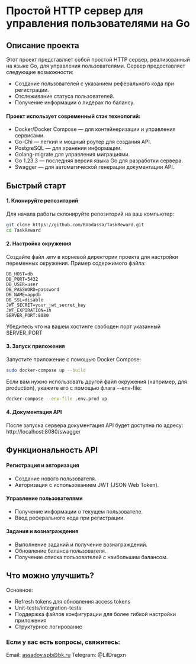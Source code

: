 # Простой HTTP сервер для управления пользователями на Go 

## Описание проекта

Этот проект представляет собой простой HTTP сервер, реализованный на языке Go,
для управления пользователями. Сервер предоставляет следующие возможности:
- Создание пользователей с указанием реферального кода при регистрации.
- Отслеживание статуса пользователей.
- Получение информации о лидерах по балансу.

#### Проект использует современный стэк технологий:
- Docker/Docker Compose — для контейнеризации и управления сервисами.
- Go-Chi — легкий и мощный роутер для создания API.
- PostgreSQL — для хранения информации.
- Golang-migrate для управления миграциями.
- Go 1.23.3 — последняя версия языка Go для разработки сервера.
- Swagger — для автоматической генерации документации API.

## Быстрый старт
#### 1. Клонируйте репозиторий

Для начала работы склонируйте репозиторий на ваш компьютер:

```bash
git clone https://github.com/RVodassa/TaskReward.git
cd TaskReward
```

#### 2. Настройка окружения

Создайте файл .env в корневой директории проекта для настройки переменных окружения. Пример содержимого файла:
```env
DB_HOST=db
DB_PORT=5432
DB_USER=user
DB_PASSWORD=password
DB_NAME=appdb
DB_SSL=disable
JWT_SECRET=your_jwt_secret_key
JWT_EXPIRATION=1h
SERVER_PORT:8080
```
Убедитесь что на вашем хостинге свободен порт указанный SERVER_PORT

#### 3. Запуск приложения

Запустите приложение с помощью Docker Compose:

```bash
sudo docker-compose up --build
```

Если вам нужно использовать другой файл окружения (например, для production), укажите его с помощью флага --env-file:

```bash
docker-compose --env-file .env.prod up
```

#### 4. Документация API

После запуска сервера документация API будет доступна по адресу:
http://localhost:8080/swagger

## Функциональность API

#### Регистрация и авторизация
- Создание нового пользователя.
- Авторизация с использованием JWT (JSON Web Token).

#### Управление пользователями
- Получение информации о текущем пользователе.
- Ввод реферального кода при регистрации.

#### Задания и вознаграждения
- Выполнение заданий и получение вознаграждений.
- Обновление баланса пользователя.
- Получение списка пользователей с наибольшим балансом.

## Что можно улучшить?
Основное:
- Refresh tokens для обновления access tokens
- Unit-tests/integration-tests
- Поддержка файлов конфигурации для более гибкой настройки приложения
- Структурное логирование

### Если у вас есть вопросы, свяжитесь:
Email: assadov.spb@bk.ru
Telegram: @LilDragxn